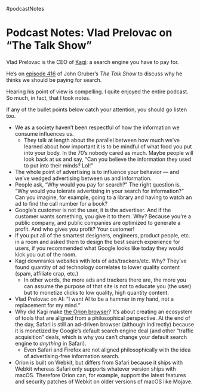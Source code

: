 #podcastNotes

# Podcast Notes: Vlad Prelovac on “The Talk Show”

Vlad Prelovac is the CEO of [Kagi](https://kagi.com): a search engine you have to pay for.

He’s on [episode 416](https://daringfireball.net/thetalkshow/2024/12/24/ep-416) of John Gruber’s _The Talk Show_ to discuss why he thinks we should be paying for search.

Hearing his point of view is compelling. I quite enjoyed the entire podcast. So much, in fact, that I took notes.

If any of the bullet points below catch your attention, you should go listen too.

- We as a society haven’t been respectful of how the information we consume influences us.
	- They talk at length about the parallel between how much we’ve learned about how important it is to be mindful of what food you put into your body. In the 70’s nobody cared as much. Maybe people will look back at us and say, “Can you believe the information they used to put into their minds? Lol!”
- The whole point of advertising is to influence your behavior — and we’ve wedged advertising between us and information.
- People ask, “Why would you pay for search?” The right question is, “Why would you tolerate advertising in your search for information?” Can you imagine, for example, going to a library and having to watch an ad to find the call number for a book?
- Google’s customer is not the user, it is the advertiser. And if the customer wants something, you give it to them. Why? Because you’re a public company, and public companies are optimized to generate a profit. And who gives you profit? Your customer!
- If you put all of the smartest designers, engineers, product people, etc. in a room and asked them to design the best search experience for users, if you recommended what Google looks like today they would kick you out of the room.
- Kagi downranks websites with lots of ads/trackers/etc. Why? They’ve found quantity of ad technology correlates to lower quality content (spam, affiliate crap, etc.)
	- In other words, the more ads and trackers there are, the more you can assume the purpose of that site is not to educate you (the user) but to monetize clicks to low quality, high quantity content.
- Vlad Prelovac on AI: “I want AI to be a hammer in my hand, not a replacement for my mind.”
- Why did Kagi make [the Orion browser](https://kagi.com/orion/)? It’s about creating an ecosystem of tools that are aligned from a philosophical perspective. At the end of the day, Safari is still an ad-driven browser (although indirectly) because it is monetized by Google’s default search engine deal (and other “traffic acquisition” deals, which is why you can’t change your default search engine to _anything_ in Safari).
	- Even Safari and Firefox are not aligned philosophically with the idea of advertising-free information search.
- Orion is built on Webkit, but differs from Safari because it ships with Webkit whereas Safari only supports whatever version ships with macOS. Therefore Orion can, for example, support the latest features and security patches of Webkit on older versions of macOS like Mojave.

